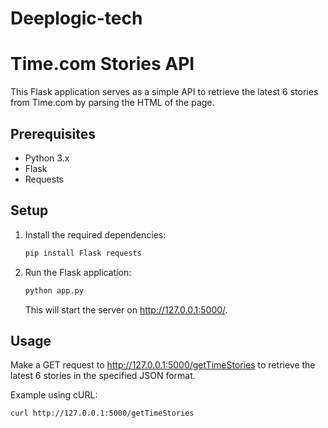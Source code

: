 # Deeplogic-tech

# Time.com Stories API

This Flask application serves as a simple API to retrieve the latest 6 stories from Time.com by parsing the HTML of the page.

## Prerequisites

- Python 3.x
- Flask
- Requests

## Setup

1. Install the required dependencies:

    ```bash
    pip install Flask requests
    ```

2. Run the Flask application:

    ```bash
    python app.py
    ```

   This will start the server on http://127.0.0.1:5000/.

## Usage

Make a GET request to http://127.0.0.1:5000/getTimeStories to retrieve the latest 6 stories in the specified JSON format.

Example using cURL:

```bash
curl http://127.0.0.1:5000/getTimeStories
